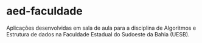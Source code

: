 # aed-faculdade
Aplicações desenvolvidas em sala de aula para a disciplina de Algoritmos e Estrutura de dados na Faculdade Estadual do Sudoeste da Bahia (UESB).
